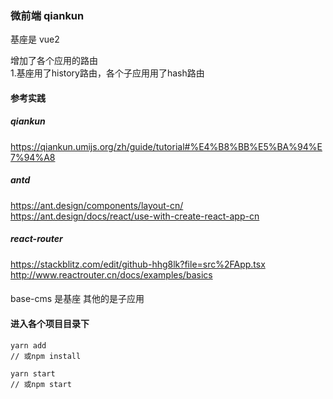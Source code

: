 ### 微前端 qiankun

基座是 vue2

增加了各个应用的路由  
1.基座用了history路由，各个子应用用了hash路由

#### 参考实践

##### qiankun

https://qiankun.umijs.org/zh/guide/tutorial#%E4%B8%BB%E5%BA%94%E7%94%A8

##### antd

https://ant.design/components/layout-cn/
https://ant.design/docs/react/use-with-create-react-app-cn

##### react-router

https://stackblitz.com/edit/github-hhg8lk?file=src%2FApp.tsx
http://www.reactrouter.cn/docs/examples/basics

####

base-cms 是基座
其他的是子应用

#### 进入各个项目目录下

```
yarn add
// 或npm install

yarn start
// 或npm start
```

